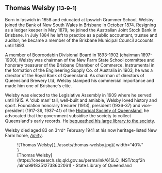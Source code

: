 ## Thomas Welsby <small>(13‑9‑1)</small>

<!-- From graveside information sign -->

Born in Ipswich in 1858 and educated at Ipswich Grammer School, Welsby joined the Bank of New South Wales in Brisbane in October 1874. Resigning as a ledger keeper in May 1879, he joined the Australian Joint Stock Bank in Brisbane. In July 1884 he left to practice as a public accountant, trustee and auditor; he became a member of the Brisbane Municipal Council accounts until 1893.

A member of Booroodabin Divisional Board in 1893-1902 (chairman 1897-1900); Welsby was chairman of the New Farm State School committee and honorary treasurer of the Brisbane Chamber of Commerce. Instrumental in the formation of the Engineering Supply Co. of Australia in 1903, he was a director of the Royal Bank of Queensland. As chairman of directors of Queensland Brewery Ltd, Welsby stamped his commercial importance and made him one of Brisbane's elite.

Welsby was elected to the Legislative Assembly in 1909 where he served until 1915. A 'club man' tall, well-built and amiable, Welsby loved history and sport. Foundation honorary tresurer (1913), president (1936-37) and vice-president (1917-36, 1937-41) of the [Historical Society of Queensland](https://queenslandhistory.org), he advocated that the government subsidise the society to collect Queensland's early records. He [bequeathed his large library to the society](https://queenslandhistory.org/welsby-library/).

Welsby died aged 83 on 3^rd^ February 1941 at his now heritage-listed New Farm home, *[Amity](https://apps.des.qld.gov.au/heritage-register/detail/?id=600264)*.

<figure markdown>
  ![Thomas Welsby](../assets/thomas-welsby.jpg){ width="40%" }
  <figcaption markdown>[Thomas Welsby](https://onesearch.slq.qld.gov.au/permalink/61SLQ_INST/tqqf2h/alma99183512738602061) - State Library of Queensland</figcaption>
</figure>